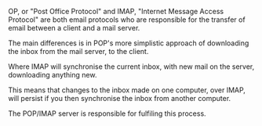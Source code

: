 OP, or "Post Office Protocol" and IMAP, "Internet Message Access Protocol" are both email protocols who are responsible for the transfer of email between a client and a mail server. 

The main differences is in POP's more simplistic approach of downloading the inbox from the mail server, to the client. 

Where IMAP will synchronise the current inbox, with new mail on the server, downloading anything new. 

This means that changes to the inbox made on one computer, over IMAP, will persist if you then synchronise the inbox from another computer. 

The POP/IMAP server is responsible for fulfiling this process.